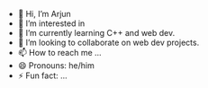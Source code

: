 - 👋 Hi, I’m Arjun
- 👀 I’m interested in 
- 🌱 I’m currently learning C++ and web dev.
- 💞️ I’m looking to collaborate on web dev projects.
- 📫 How to reach me ...
- 😄 Pronouns: he/him
- ⚡ Fun fact: ...

<!---
Shakti511/Shakti511 is a ✨ special ✨ repository because its `README.md` (this file) appears on your GitHub profile.
You can click the Preview link to take a look at your changes.
--->
